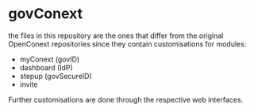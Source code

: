 # govConext

the files in this repository are the ones that differ from the original OpenConext repositories since they contain customisations for modules:
- myConext (govID)
- dashboard (IdP)
- stepup (govSecureID)
- invite

Further customisations are done through the respective web interfaces.
